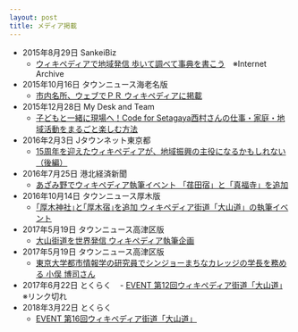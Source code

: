 ```yaml
---
layout: post
title: メディア掲載
---
```


- 2015年8月29日 SankeiBiz
    - [ウィキペディアで地域発信 歩いて調べて事典を書こう](https://web.archive.org/web/20160304095521/http://www.sankeibiz.jp/business/news/150829/bsj1508290710002-n1.htm)　※Internet Archive
- 2015年10月16日 タウンニュース海老名版
    - [市内名所、ウェブでＰＲ ウィキペディアに掲載](http://www.townnews.co.jp/0402/2015/10/16/304136.html)
- 2015年12月28日 My Desk and Team
    - [子どもと一緒に現場へ！Code for Setagaya西村さんの仕事・家庭・地域活動をまるごと楽しむ方法](http://mydeskteam.com/casefile/1854/)
- 2016年2月3日 Jタウンネット東京都
    - [15周年を迎えたウィキペディアが、地域振興の主役になるかもしれない（後編）](http://j-town.net/tokyo/column/allprefcolumn/220738.html?p=all)
- 2016年7月25日 港北経済新聞
    - [あざみ野でウィキペディア執筆イベント 「荏田宿」と「真福寺」を追加](http://kohoku.keizai.biz/headline/1793/)
- 2016年10月14日 タウンニュース厚木版
    - [｢厚木神社｣と｢厚木宿｣を追加 ウィキペディア街道「大山道」の執筆イベント](http://www.townnews.co.jp/0404/2016/10/14/353191.html)
- 2017年5月19日 タウンニュース高津区版
    - [大山街道を世界発信 ウィキペディア執筆企画](http://www.townnews.co.jp/0202/2017/05/19/382646.html)
- 2017年5月19日 タウンニュース高津区版
    - [東京大学都市情報学の研究員でシンジョーまちなカレッジの学長を務める 小俣 博司さん](http://www.townnews.co.jp/0202/2017/05/19/382644.html)
- 2017年6月22日 とくらく
    - [EVENT 第12回ウィキペディア街道「大山道」](http://www.tokyuensen.com/event/detail/5603/)　※リンク切れ
- 2018年3月22日 とくらく
    - [EVENT 第16回ウィキペディア街道「大山道」](http://www.tokyuensen.com/event/detail/6155/)
    

